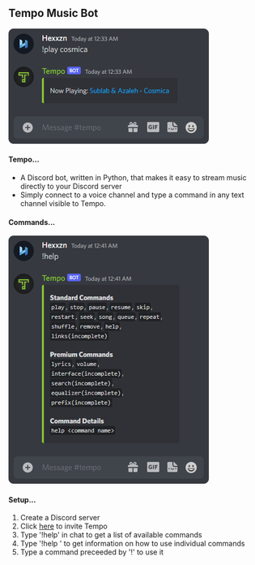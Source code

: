 <h2>Tempo Music Bot</h2>

![Command Image](/resources/command.png?raw=true) <br>

<h4>Tempo...</h4>

- A Discord bot, written in Python, that makes it easy to stream music directly to your Discord server
- Simply connect to a voice channel and type a command in any text channel visible to Tempo.

<h4>Commands...</h4>

![Help Image](/resources/help.png?raw=true) <br>

<h4>Setup...</h4>

1. Create a Discord server
2. Click [here](https://discord.com/api/oauth2/authorize?client_id=897864886095343687&permissions=3156992&scope=bot%20applications.commands) to invite Tempo
3. Type '!help' in chat to get a list of available commands
4. Type '!help <command name>' to get information on how to use individual commands
5. Type a command preceeded by '!' to use it